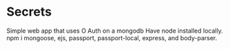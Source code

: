 # Secrets 
 Simple web app that uses O Auth on a mongodb
 Have node installed locally. 
 npm i mongoose, ejs, passport, passport-local, express, and body-parser. 